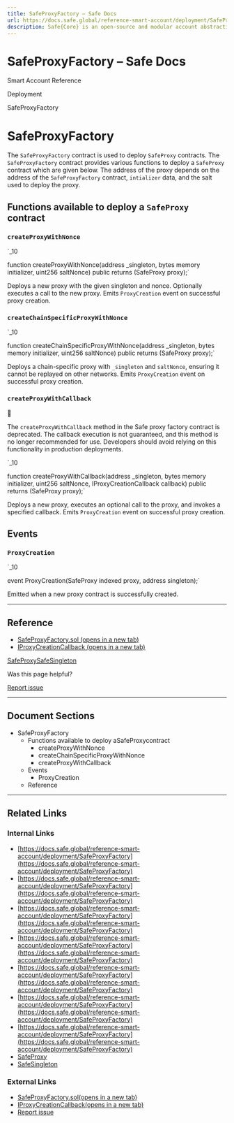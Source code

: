 ```yaml
---
title: SafeProxyFactory – Safe Docs
url: https://docs.safe.global/reference-smart-account/deployment/SafeProxyFactory
description: Safe{Core} is an open-source and modular account abstraction stack. Learn about its features and how to use it.
---
```


# SafeProxyFactory – Safe Docs

Smart Account Reference

Deployment

SafeProxyFactory

# SafeProxyFactory

The `SafeProxyFactory` contract is used to deploy `SafeProxy` contracts. The `SafeProxyFactory` contract provides various functions to deploy a `SafeProxy` contract which are given below.
The address of the proxy depends on the address of the `SafeProxyFactory` contract, `intializer` data, and the salt used to deploy the proxy.

## Functions available to deploy a `SafeProxy` contract

### `createProxyWithNonce`

`_10

function createProxyWithNonce(address _singleton, bytes memory initializer, uint256 saltNonce) public returns (SafeProxy proxy);`

Deploys a new proxy with the given singleton and nonce. Optionally executes a call to the new proxy. Emits `ProxyCreation` event on successful proxy creation.

### `createChainSpecificProxyWithNonce`

`_10

function createChainSpecificProxyWithNonce(address _singleton, bytes memory initializer, uint256 saltNonce) public returns (SafeProxy proxy);`

Deploys a chain-specific proxy with `_singleton` and `saltNonce`, ensuring it cannot be replayed on other networks. Emits `ProxyCreation` event on successful proxy creation.

### `createProxyWithCallback`

🚨

The `createProxyWithCallback` method in the Safe proxy factory contract is deprecated. The callback execution is not guaranteed, and this method is no longer recommended for use. Developers should avoid relying on this functionality in production deployments.

`_10

function createProxyWithCallback(address _singleton, bytes memory initializer, uint256 saltNonce, IProxyCreationCallback callback) public returns (SafeProxy proxy);`

Deploys a new proxy, executes an optional call to the proxy, and invokes a specified callback. Emits `ProxyCreation` event on successful proxy creation.

## Events

### `ProxyCreation`

`_10

event ProxyCreation(SafeProxy indexed proxy, address singleton);`

Emitted when a new proxy contract is successfully created.

---

## Reference

- [SafeProxyFactory.sol (opens in a new tab)](https://github.com/safe-global/safe-smart-account/blob/release/v1.4.1/contracts/proxies/SafeProxyFactory.sol)
- [IProxyCreationCallback (opens in a new tab)](https://github.com/safe-global/safe-smart-account/blob/release/v1.4.1/contracts/proxies/IProxyCreationCallback.sol)

[SafeProxy](/reference-smart-account/deployment/SafeProxy "SafeProxy")[SafeSingleton](/reference-smart-account/deployment/SafeSingleton "SafeSingleton")

Was this page helpful?

[Report issue](https://github.com/safe-global/safe-docs/issues/new?assignees=&labels=nextra-feedback&projects=&template=nextra-feedback.yml&title=%5BFeedback%5D+)

---

## Document Sections

- SafeProxyFactory
  - Functions available to deploy aSafeProxycontract
    - createProxyWithNonce
    - createChainSpecificProxyWithNonce
    - createProxyWithCallback
  - Events
    - ProxyCreation
  - Reference

---

## Related Links

### Internal Links

- [https://docs.safe.global/reference-smart-account/deployment/SafeProxyFactory](https://docs.safe.global/reference-smart-account/deployment/SafeProxyFactory)
- [https://docs.safe.global/reference-smart-account/deployment/SafeProxyFactory](https://docs.safe.global/reference-smart-account/deployment/SafeProxyFactory)
- [https://docs.safe.global/reference-smart-account/deployment/SafeProxyFactory](https://docs.safe.global/reference-smart-account/deployment/SafeProxyFactory)
- [https://docs.safe.global/reference-smart-account/deployment/SafeProxyFactory](https://docs.safe.global/reference-smart-account/deployment/SafeProxyFactory)
- [https://docs.safe.global/reference-smart-account/deployment/SafeProxyFactory](https://docs.safe.global/reference-smart-account/deployment/SafeProxyFactory)
- [https://docs.safe.global/reference-smart-account/deployment/SafeProxyFactory](https://docs.safe.global/reference-smart-account/deployment/SafeProxyFactory)
- [https://docs.safe.global/reference-smart-account/deployment/SafeProxyFactory](https://docs.safe.global/reference-smart-account/deployment/SafeProxyFactory)
- [SafeProxy](https://docs.safe.global/reference-smart-account/deployment/SafeProxy)
- [SafeSingleton](https://docs.safe.global/reference-smart-account/deployment/SafeSingleton)

### External Links

- [SafeProxyFactory.sol(opens in a new tab)](https://github.com/safe-global/safe-smart-account/blob/release/v1.4.1/contracts/proxies/SafeProxyFactory.sol)
- [IProxyCreationCallback(opens in a new tab)](https://github.com/safe-global/safe-smart-account/blob/release/v1.4.1/contracts/proxies/IProxyCreationCallback.sol)
- [Report issue](https://github.com/safe-global/safe-docs/issues/new?assignees=&labels=nextra-feedback&projects=&template=nextra-feedback.yml&title=%5BFeedback%5D+)
